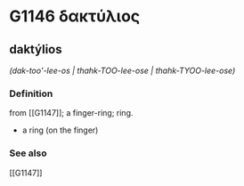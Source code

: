 # G1146 δακτύλιος

## daktýlios

_(dak-too'-lee-os | thahk-TOO-lee-ose | thahk-TYOO-lee-ose)_

### Definition

from [[G1147]]; a finger-ring; ring.

- a ring (on the finger)

### See also

[[G1147]]

